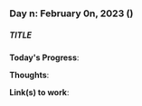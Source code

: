 ### Day n: February 0n, 2023 ()

##### TITLE

**Today's Progress**:

**Thoughts**:

**Link(s) to work**: []()

